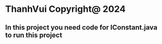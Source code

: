 # ThanhVui Copyright@ 2024

## In this project you need code for IConstant.java to run this project 
